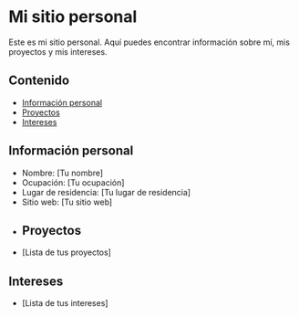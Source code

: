 # Mi sitio personal
 Este es mi sitio personal. Aquí puedes encontrar información sobre mí, mis
 proyectos y mis intereses.

## Contenido
 
  * [Información personal](#información-personal)
 * [Proyectos](#proyectos)
 * [Intereses](#intereses)

## Información personal

  * Nombre: [Tu nombre]
 * Ocupación: [Tu ocupación]
 * Lugar de residencia: [Tu lugar de residencia]
 * Sitio web: [Tu sitio web]
 * ## Proyectos
* [Lista de tus proyectos]
## Intereses
* [Lista de tus intereses]
